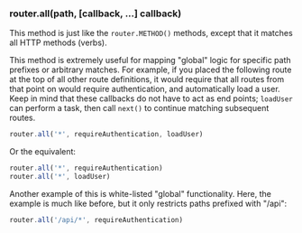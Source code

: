 <h3 id='router.all'>router.all(path, [callback, ...] callback)</h3>

This method is just like the `router.METHOD()` methods, except that it matches all HTTP methods (verbs).

This method is extremely useful for
mapping "global" logic for specific path prefixes or arbitrary matches.
For example, if you placed the following route at the top of all other
route definitions, it would require that all routes from that point on
would require authentication, and automatically load a user. Keep in mind
that these callbacks do not have to act as end points; `loadUser`
can perform a task, then call `next()` to continue matching subsequent
routes.

```js
router.all('*', requireAuthentication, loadUser)
```

Or the equivalent:

```js
router.all('*', requireAuthentication)
router.all('*', loadUser)
```

Another example of this is white-listed "global" functionality. Here,
the example is much like before, but it only restricts paths prefixed with
"/api":

```js
router.all('/api/*', requireAuthentication)
```
